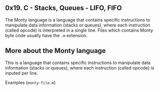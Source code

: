 ## 0x19. C - Stacks, Queues - LIFO, FIFO

The Monty language is a language that contains specific instructions to manipulate data information (stacks or queues), where each instruction (called opcode) is interpreted in a single line. Files which contains Monty byte code usually have the `.m` extension.

## More about the Monty language

This is a language that contains specific instructions to manipulate data information (stacks or queues), where each instruction (called opcode) is inputed per line. 

Examples (`monty-file.m`)
